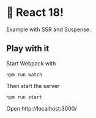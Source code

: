 # 🚀 React 18!

Example with SSR and Suspense.


## Play with it
Start Webpack with
```
npm run watch
```
Then start the server
```
npm run start
```

Open http://localhost:3000/
